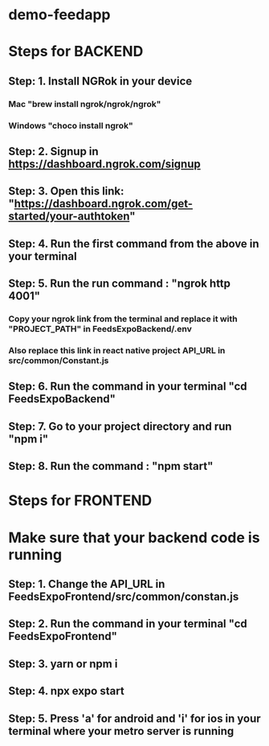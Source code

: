 # demo-feedapp

# Steps for BACKEND

## Step: 1. Install NGRok in your device

### Mac "brew install ngrok/ngrok/ngrok"

### Windows "choco install ngrok"

## Step: 2. Signup in https://dashboard.ngrok.com/signup

## Step: 3. Open this link: "https://dashboard.ngrok.com/get-started/your-authtoken"

## Step: 4. Run the first command from the above in your terminal

## Step: 5. Run the run command : "ngrok http 4001"

### Copy your ngrok link from the terminal and replace it with "PROJECT_PATH" in FeedsExpoBackend/.env

### Also replace this link in react native project API_URL in src/common/Constant.js

## Step: 6. Run the command in your terminal "cd FeedsExpoBackend"

## Step: 7. Go to your project directory and run "npm i"

## Step: 8. Run the command : "npm start"

# Steps for FRONTEND

# Make sure that your backend code is running

## Step: 1. Change the API_URL in FeedsExpoFrontend/src/common/constan.js

## Step: 2. Run the command in your terminal "cd FeedsExpoFrontend"

## Step: 3. yarn or npm i

## Step: 4. npx expo start

## Step: 5. Press 'a' for android and 'i' for ios in your terminal where your metro server is running
